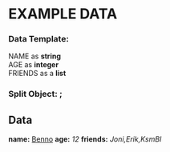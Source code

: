 # EXAMPLE DATA

### Data Template: 
NAME as __string__  
AGE as __integer__  
FRIENDS as a __list__

### Split Object: ;

## Data
__name:__ <u>Benno</u> __age:__ _12_ __friends:__ _Joni,Erik,KsmBl_
